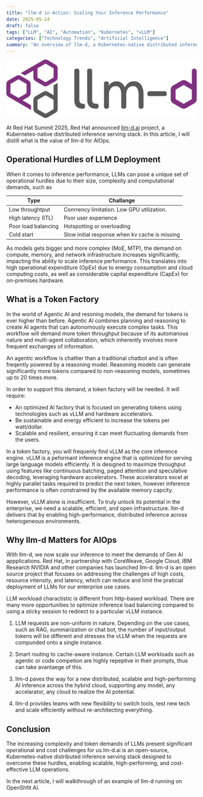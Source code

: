 ```yaml
---
title: "llm-d in Action: Scaling Your Inference Performance"
date: 2025-05-24
draft: false
tags: ["LLM", "AI", "Automation", "Kubernetes", "vLLM"]
categories: ["Technology Trends", "Artificial Intelligence"]
summary: "An overview of llm-d, a Kubernetes-native distributed inference serving stack, that addressing LLM deployment challenges."
---
```


![](llm-d-logotype-and-icon.png)

At Red Hat Summit 2025, Red Hat announced [llm-d.ai](https://llm-d.ai) project, a Kubernetes-native distributed inference serving stack. In this article, I will distill what is the value of llm-d for AIOps.


## Operational Hurdles of LLM Deployment

When it comes to inference performance, LLMs can pose a unique set of operational hurdles due to their size, complexity and computational demands, such as

| Type | Challange |
|-| -|
| Low throughtput | Conrrency limitation. Low GPU utilization. |
| High latency (ITL)| Poor user experience |
| Poor load balancing | Hotspotting or overloading |
| Cold start | Slow initial response when kv cache is missing |

As models gets bigger and more complex (MoE, MTP), the demand on compute, memory, and network infrastructure increases significantly, impacting the ability to scale inference performance. This translates into high operational expenditure (OpEx) due to energy consumption and cloud computing costs, as well as considerable capital expenditure (CapEx) for on-premises hardware.

## What is a Token Factory

In the world of Agentic AI and resoning models, the demand for tokens is ever higher than before. Agentic AI combines planning and reasoning to create AI agents that can autonomously execute complex tasks. This workflow will demand more token throughput because of its automanous nature and multi-agent collaboration, which inherently involves more frequent exchanges of information.

An agentic workflow is chattier than a traditional chatbot and is often freqently powered by a reasoning model. Reasoning models can generate significantly more tokens compared to non-reasoning models, sometimes up to 20 times more.

In order to support this demand, a token factory will be needed. It will require:

* An optimized AI factory that is focused on generating tokens using technologies such as vLLM and hardware accelerators.
* Be sustainable and energy efficient to increase the tokens per watt/dollar.
* Scalable and resilient, ensuring it can meet fluctuating demands from the users.

In a token factory, you will frequenly find vLLM as the core inference engine. vLLM is a peformant inference engine that is optimized for serving large language models efficiently. It is designed to maximize throughput using features like continuous batching, paged attention and speculative decoding, leveraging hardware accelerators. These accelerators excel at highly parallel tasks required to predict the next token, however inference performance is often constrained by the available memory capcity.

However, vLLM alone is insufficient. To truly unlock its potential in the enterprise, we need a scalable, efficient, and open infrastructure. llm-d delivers that by enabling high-performance, distributed inference across heterogeneous environments.

## Why llm-d Matters for AIOps

With llm-d, we now scale our inference to meet the demands of Gen AI appplications. Red Hat, in partnership with CoreWeave, Google Cloud, IBM Research NVIDIA and other companies has launched llm-d. llm-d is an open source project that focuses on addressing the challenges of high costs, resource intensity, and latency, which can reduce and limit the praticial deployment of LLMs for our enterprise use cases.

LLM workload charactistic is different from http-based workload. There are many more opportunities to optimize inference load balancing compared to using a sticky session to redirect to a particular vLLM instance.

1. LLM requests are non-uniform in nature. Depending on the use cases, such as RAG, summarization or chat bot, the number of input/output tokens will be different and stresses the vLLM when the requests are compunded onto a single instance.

1. Smart routing to cache-aware instance. Certain LLM workloads such as agentic or code competion are highly repeptive in their prompts, thus can take avantaege of this. 

1. llm-d paves the way for a new distributed, scalable and high-performing AI inference across the hybrid cloud, supporting any model, any accelarator, any cloud to realize the AI potential.

1. llm-d provides teams with new flexibility to switch tools, test new tech and scale efficiently without re-architecting everything.

## Conclusion

The increasing complexity and token demands of LLMs present significant operational and cost challenges for us.lm-d.ai is an open-source, Kubernetes-native distributed inference serving stack designed to overcome these hurdles, enabling scalable, high-performing, and cost-effective LLM operations. 

In the next article, I will walkthrough of an example of llm-d running on OpenShfit AI.